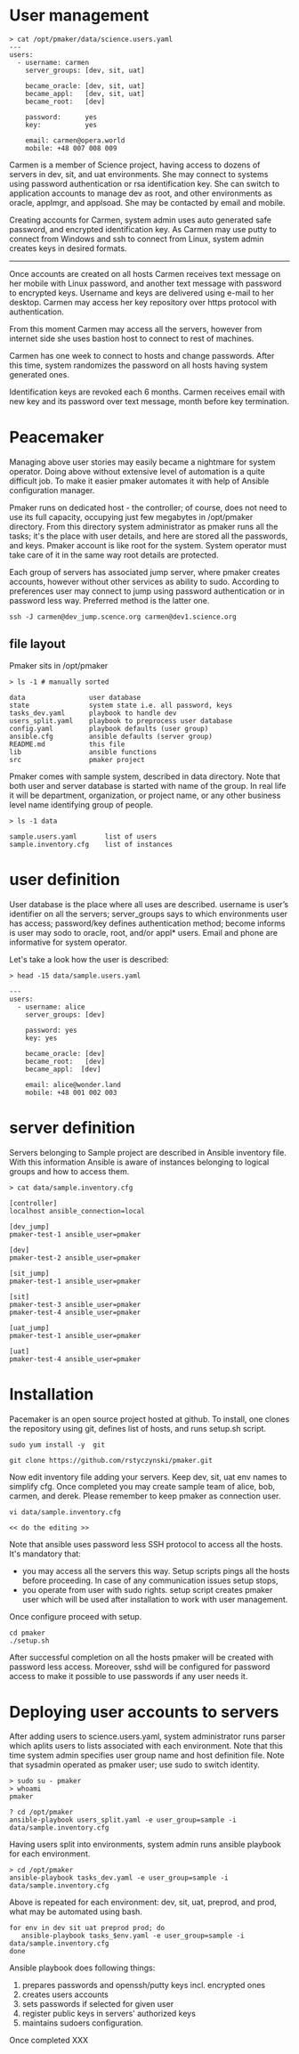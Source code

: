 User management
===============

```
> cat /opt/pmaker/data/science.users.yaml
---
users:
  - username: carmen
    server_groups: [dev, sit, uat]

    became_oracle: [dev, sit, uat]
    became_appl:   [dev, sit, uat]
    became_root:   [dev]

    password:      yes
    key:           yes
    
    email: carmen@opera.world
    mobile: +48 007 008 009
```

Carmen is a member of Science project, having access to dozens of servers in dev, sit, and uat environments. She may connect to systems using password authentication or rsa identification key. She can switch to application accounts to manage dev as root, and other environments as oracle, applmgr, and applsoad. She may be contacted by email and mobile.

Creating accounts for Carmen, system admin uses auto generated safe password, and encrypted identification key. As Carmen may use putty to connect from Windows and ssh to connect from Linux, system admin creates keys in desired formats. 

---

Once accounts are created on all hosts Carmen receives text message on her mobile with Linux password, and another text message with password to encrypted keys. Username and keys are delivered using e-mail to her desktop. Carmen may access her key repository over https protocol with authentication.

From this moment Carmen may access all the servers, however from internet side she uses bastion host to connect to rest of machines.

Carmen has one week to connect to hosts and change passwords. After this time, system randomizes the password on all hosts having system generated ones.

Identification keys are revoked each 6 months. Carmen receives email with new key and its password over text message, month before key termination.

# Peacemaker

Managing above user stories may easily became a nightmare for system operator. Doing above without extensive level of automation is a quite difficult job. To make it easier pmaker automates it with help of Ansible configuration manager.

Pmaker runs on dedicated host - the controller; of course, does not need to use its full capacity, occupying just few megabytes in /opt/pmaker directory. From this directory system administrator as pmaker runs all the tasks; it's the place with user details, and here are stored all the passwords, and keys. Pmaker account is like root for the system. System operator must take care of it in the same way root details are protected.

Each group of servers has associated jump server, where pmaker creates accounts, however without other services as ability to sudo. According to preferences user may connect to jump using password authentication or in password less way. Preferred method is the latter one.

```
ssh -J carmen@dev_jump.scence.org carmen@dev1.science.org
```

## file layout

Pmaker sits in /opt/pmaker

```
> ls -1 # manually sorted

data                user database
state               system state i.e. all password, keys
tasks_dev.yaml      playbook to handle dev
users_split.yaml    playbook to preprocess user database       
config.yaml         playbook defaults (user group)
ansible.cfg         ansible defaults (server group)
README.md           this file
lib                 ansible functions
src                 pmaker project
```

Pmaker comes with sample system, described in data directory. Note that both user and server database is started with name of the group. In real life it will be department, organization, or project name, or any other business level name identifying group of people.

```
> ls -1 data

sample.users.yaml       list of users
sample.inventory.cfg    list of instances
```

# user definition

User database is the place where all uses are described. username is user’s identifier on all the servers; server_groups says to which environments user has access; password/key defines authentication method; become informs is user may sodo to oracle, root, and/or appl* users. Email and phone are informative for system operator. 

Let's take a look how the user is described:

```
> head -15 data/sample.users.yaml

---
users:
  - username: alice
    server_groups: [dev]
    
    password: yes
    key: yes

    became_oracle: [dev]
    became_root:   [dev]
    became_appl:  [dev]

    email: alice@wonder.land
    mobile: +48 001 002 003
```

# server definition

Servers belonging to Sample project are described in Ansible inventory file. With this information Ansible is aware of instances belonging to logical groups and how to access them.

```
> cat data/sample.inventory.cfg 

[controller]
localhost ansible_connection=local

[dev_jump]
pmaker-test-1 ansible_user=pmaker

[dev]
pmaker-test-2 ansible_user=pmaker

[sit_jump]
pmaker-test-1 ansible_user=pmaker

[sit]
pmaker-test-3 ansible_user=pmaker
pmaker-test-4 ansible_user=pmaker

[uat_jump]
pmaker-test-1 ansible_user=pmaker

[uat]
pmaker-test-4 ansible_user=pmaker
```

# Installation

Pacemaker is an open source project hosted at github. To install, one clones the repository using git, defines list of hosts, and runs setup.sh script.

```
sudo yum install -y  git

git clone https://github.com/rstyczynski/pmaker.git
```

Now edit inventory file adding your servers. Keep dev, sit, uat env names to simplify cfg. Once completed you may create sample team of alice, bob, carmen, and derek. Please remember to keep pmaker as connection user. 

```
vi data/sample.inventory.cfg 

<< do the editing >>
```

Note that ansible uses password less SSH protocol to access all the hosts. It's mandatory that:
- you may access all the servers this way. Setup scripts pings all the hosts before proceeding. In case of any communication issues setup stops,
- you operate from user with sudo rights. setup script creates pmaker user which will be used after installation to work with user management.

Once configure proceed with setup.

```
cd pmaker
./setup.sh
```

After successful completion on all the hosts pmaker will be created with password less access. Moreover, sshd will be configured for password access to make it possible to use passwords if any user needs it.



# Deploying user accounts to servers

After adding users to science.users.yaml, system administrator runs parser which aplits users to lists associated with each environment. Note that this time system admin specifies user group name and host definition file. Note that sysadmin operated as pmaker user; use sudo to switch identity.

```
> sudo su - pmaker
> whoami
pmaker

? cd /opt/pmaker
ansible-playbook users_split.yaml -e user_group=sample -i data/sample.inventory.cfg 
```

Having users split into environments, system admin runs ansible playbook for each environment.

```
> cd /opt/pmaker
ansible-playbook tasks_dev.yaml -e user_group=sample -i data/sample.inventory.cfg 
```

Above is repeated for each environment: dev, sit, uat, preprod, and prod, what may be automated using bash.

```
for env in dev sit uat preprod prod; do 
   ansible-playbook tasks_$env.yaml -e user_group=sample -i data/sample.inventory.cfg 
done
```

Ansible playbook does following things:
1. prepares passwords and openssh/putty keys incl. encrypted ones
2. creates users accounts
3. sets passwords if selected for given user
4. register public keys in servers' authorized keys
5. maintains sudoers configuration.

Once completed XXX


